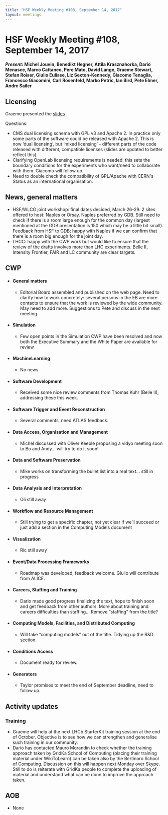 ```yaml
---
title: "HSF Weekly Meeting #108, September 14, 2017"
layout: meetings
---
```


# HSF Weekly Meeting #108, September 14, 2017

#### *Present*: Michel Jouvin, Benedikt Hegner, Attila Krasznahorka, Dario Menasce, Marco Cattaneo, Pere Mato, David Lange, Graeme Stewart, Stefan Roiser, Giulio Eulisse, Liz Sexton-Kennedy, Giacomo Tenaglia, Francesco Giacomini, Carl Rosenfeld,  Marko Petric,  Ian Bird, Pete Elmer, Andre Sailer


## Licensing

Graeme presented the [slides](https://indico.cern.ch/event/665775/contributions/2719913/attachments/1522249/2381941/HSFLicense.pdf)

Questions:
- CMS dual licensing schema with GPL v3 and Apache 2. In practice only some parts of the software could be released with Apache 2.
This is now ‘dual licensing’, but ‘mixed licensing’ - different parts of the code released with different, compatible licenses (slides are updated to better reflect this).
- Clarifying OpenLab licensing requirements is needed: this sets the boundary conditions for the experiments who want/need to collaborate with them. Giacomo will follow up.
- Need to double check the compatibility of GPL/Apache with CERN's Status as an international organisation.


## News, general matters

- HSF/WLCG joint workshop: final dates decided, March 26-29. 2 sites offered to host: Naples or Orsay. Naples preferred by  GDB. Still need to check if there is a room large enough for the common day (largest mentioned at the GDB presentation is 150 which may be a little bit small). Feedback from HSF to GDB; happy with Naples if we can confirm that there is a room big enough for the joint day.
- LHCC: happy with the CWP work but would like to ensure that the review of the drafts involves more than LHC experiments. Belle II, Intensity Frontier, FAIR and LC community are clear targets.

## CWP

-   #### General matters
    - Editorial Board assembled and published on the web page. Need to clarify how to work concretely: several persons in the EB are more contacts to ensure that the work is reviewed by the wide community. May need to add more. Suggestions to Pete and discuss in the next meeting.

-   #### Simulation
	- Few open points in the Simulation CWP have been resolved and now both the Executive Summary and the White Paper are available for review

-   #### MachineLearning

    - No news

-   #### Software Development

    - Received some nice review comments from Thomas Kuhr (Belle II), addressing these this week.

-   #### Software Trigger and Event Reconstruction

    - Several comments, need ATLAS feedback.

-   #### Data Access, Organisation and Management

    - Michel discussed with Oliver Keeble proposing a vidyo meeting soon to Bo and Andy… will try to do it soon!

-   #### Data and Software Preservation

    - Mike works on transforming the bullet list into a real text… still in progress

-   #### Data Analysis and Interpretation

    - Oli still away


-   #### Workflow and Resource Management

    - Still trying to get a specific chapter, not yet clear if we’ll succeed or just add a section in the Computing Models document

-   #### Visualization

    - Ric still away

-   #### Event/Data Processing Frameworks

    - Roadmap was developed, feedback welcome. Giulio will contribute from ALICE.

-   #### Careers, Staffing and Training

    - Dario made good progress finalizing the text, hope to finish soon and get feedback from other authors. More about training and careers difficulties than staffing… Remove “staffing” from the title?

-   #### Computing Models, Facilities, and Distributed Computing

    - Will take “computing models” out of the title. Tidying up the R&D section.


-   #### Conditions Access

    - Document ready for review.

-   #### Generators
    - Taylor promises to meet the end of September deadline, need to follow up.

## Activity updates

### Training

- Graeme will help at the next LHCb StarterKit training session at the end of October. Objective is to see how we can strengthen and generalise such training in our community.
- Dario has contacted Mauro Morandin to check whether the training approach taken by GridKa School of Computing (placing their training material under WikiToLearn) can be taken also by the Bertinoro School of Computing. Discussion on this will happen next Monday over Skype. Still to do is reiterate with GridKa people to complete the uploading of material and understand what can be done to improve the approach taken.

## AOB
- None
